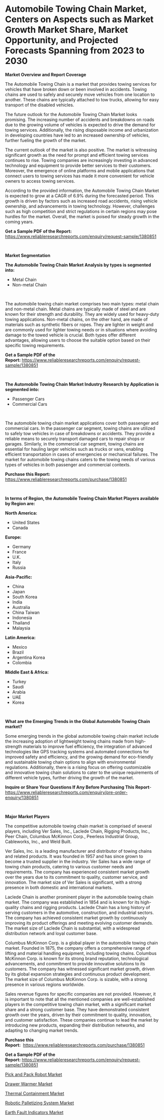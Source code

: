 <p><h1>Automobile Towing Chain Market, Centers on Aspects such as Market Growth Market Share, Market Opportunity, and Projected Forecasts Spanning from 2023 to 2030</h1></p><p><strong>Market Overview and Report Coverage</strong></p>
<p><p>The Automobile Towing Chain is a market that provides towing services for vehicles that have broken down or been involved in accidents. Towing chains are used to safely and securely move vehicles from one location to another. These chains are typically attached to tow trucks, allowing for easy transport of the disabled vehicles.</p><p>The future outlook for the Automobile Towing Chain Market looks promising. The increasing number of accidents and breakdowns on roads due to the growing volume of vehicles is expected to drive the demand for towing services. Additionally, the rising disposable income and urbanization in developing countries have led to an increased ownership of vehicles, further fueling the growth of the market.</p><p>The current outlook of the market is also positive. The market is witnessing significant growth as the need for prompt and efficient towing services continues to rise. Towing companies are increasingly investing in advanced technology and equipment to provide better services to their customers. Moreover, the emergence of online platforms and mobile applications that connect users to towing services has made it more convenient for vehicle owners to access towing services.</p><p>According to the provided information, the Automobile Towing Chain Market is expected to grow at a CAGR of 6.9% during the forecasted period. This growth is driven by factors such as increased road accidents, rising vehicle ownership, and advancements in towing technology. However, challenges such as high competition and strict regulations in certain regions may pose hurdles for the market. Overall, the market is poised for steady growth in the coming years.</p></p>
<p><strong>Get a Sample PDF of the Report:</strong> <a href="https://www.reliableresearchreports.com/enquiry/request-sample/1380851">https://www.reliableresearchreports.com/enquiry/request-sample/1380851</a></p>
<p>&nbsp;</p>
<p><strong>Market Segmentation</strong></p>
<p><strong>The Automobile Towing Chain Market Analysis by types is segmented into:</strong></p>
<p><ul><li>Metal Chain</li><li>Non-metal Chain</li></ul></p>
<p>&nbsp;</p>
<p><p>The automobile towing chain market comprises two main types: metal chain and non-metal chain. Metal chains are typically made of steel and are known for their strength and durability. They are widely used for heavy-duty towing applications. Non-metal chains, on the other hand, are made of materials such as synthetic fibers or ropes. They are lighter in weight and are commonly used for lighter towing needs or in situations where avoiding damage to the towed vehicle is crucial. Both types offer different advantages, allowing users to choose the suitable option based on their specific towing requirements.</p></p>
<p><strong>Get a Sample PDF of the Report:</strong>&nbsp;<a href="https://www.reliableresearchreports.com/enquiry/request-sample/1380851">https://www.reliableresearchreports.com/enquiry/request-sample/1380851</a></p>
<p>&nbsp;</p>
<p><strong>The Automobile Towing Chain Market Industry Research by Application is segmented into:</strong></p>
<p><ul><li>Passenger Cars</li><li>Commercial Cars</li></ul></p>
<p>&nbsp;</p>
<p><p>The automobile towing chain market applications cover both passenger and commercial cars. In the passenger car segment, towing chains are utilized to safely tow vehicles in case of breakdowns or accidents. They provide a reliable means to securely transport damaged cars to repair shops or garages. Similarly, in the commercial car segment, towing chains are essential for hauling larger vehicles such as trucks or vans, enabling efficient transportation in cases of emergencies or mechanical failures. The market for automobile towing chains caters to the towing needs of various types of vehicles in both passenger and commercial contexts.</p></p>
<p><strong>Purchase this Report:</strong>&nbsp; <a href="https://www.reliableresearchreports.com/purchase/1380851">https://www.reliableresearchreports.com/purchase/1380851</a></p>
<p>&nbsp;</p>
<p><strong>In terms of Region, the Automobile Towing Chain Market Players available by Region are:</strong></p>
<p>
    <p> <strong> North America: </strong>
        <ul>
            <li>United States</li>
            <li>Canada</li>
        </ul>
        </p> 
    <p> <strong> Europe: </strong>
        <ul>
            <li>Germany</li>
            <li>France</li>
            <li>U.K.</li>
            <li>Italy</li>
            <li>Russia</li>
        </ul>
        </p> 
    <p> <strong> Asia-Pacific: </strong>
        <ul>
            <li>China</li>
            <li>Japan</li>
            <li>South Korea</li>
            <li>India</li>
            <li>Australia</li>
            <li>China Taiwan</li>
            <li>Indonesia</li>
            <li>Thailand</li>
            <li>Malaysia</li>
        </ul>
        </p> 
    <p> <strong> Latin America: </strong>
        <ul>
            <li>Mexico</li>
            <li>Brazil</li>
            <li>Argentina Korea</li>
            <li>Colombia</li>
        </ul>
        </p> 
    <p> <strong> Middle East & Africa: </strong>
        <ul>
            <li>Turkey</li>
            <li>Saudi</li>
            <li>Arabia</li>
            <li>UAE</li>
            <li>Korea</li>
        </ul>
    </p>
    </p>
<p>&nbsp;</p>
<p><strong>What are the Emerging Trends in the Global Automobile Towing Chain market?</strong></p>
<p><p>Some emerging trends in the global automobile towing chain market include the increasing adoption of lightweight towing chains made from high-strength materials to improve fuel efficiency, the integration of advanced technologies like GPS tracking systems and automated connections for improved safety and efficiency, and the growing demand for eco-friendly and sustainable towing chain options to align with environmental regulations. Additionally, there is a rising focus on offering customizable and innovative towing chain solutions to cater to the unique requirements of different vehicle types, further driving the growth of the market.</p></p>
<p><strong>Inquire or Share Your Questions If Any Before Purchasing This Report</strong>- <a href="https://www.reliableresearchreports.com/enquiry/pre-order-enquiry/1380851">https://www.reliableresearchreports.com/enquiry/pre-order-enquiry/1380851</a></p>
<p>&nbsp;</p>
<p><strong>Major Market Players</strong></p>
<p><p>The competitive automobile towing chain market is comprised of several players, including Ver Sales, Inc., Laclede Chain, Rigging Products, Inc., Peer Chain, Columbus McKinnon Corp., Peerless Industrial Group, Cableworks, Inc., and Weld Built. </p><p>Ver Sales, Inc. is a leading manufacturer and distributor of towing chains and related products. It was founded in 1957 and has since grown to become a trusted supplier in the industry. Ver Sales has a wide range of towing chain products, catering to various customer needs and requirements. The company has experienced consistent market growth over the years due to its commitment to quality, customer service, and innovation. The market size of Ver Sales is significant, with a strong presence in both domestic and international markets.</p><p>Laclede Chain is another prominent player in the automobile towing chain market. The company was established in 1854 and is known for its high-quality chains and rigging products. Laclede Chain has a long history of serving customers in the automotive, construction, and industrial sectors. The company has achieved consistent market growth by continuously improving its product offerings and meeting evolving customer demands. The market size of Laclede Chain is substantial, with a widespread distribution network and loyal customer base.</p><p>Columbus McKinnon Corp. is a global player in the automobile towing chain market. Founded in 1875, the company offers a comprehensive range of lifting and material handling equipment, including towing chains. Columbus McKinnon Corp. is known for its strong brand reputation, technological advancements, and commitment to provide innovative solutions to its customers. The company has witnessed significant market growth, driven by its global expansion strategies and continuous product development. The market size of Columbus McKinnon Corp. is sizable, with a strong presence in various regions worldwide.</p><p>Sales revenue figures for specific companies are not provided. However, it is important to note that all the mentioned companies are well-established players in the competitive towing chain market, with a significant market share and a strong customer base. They have demonstrated consistent growth over the years, driven by their commitment to quality, innovation, and customer satisfaction. These companies continue to lead the market by introducing new products, expanding their distribution networks, and adapting to changing market trends.</p></p>
<p><strong>Purchase this Report:</strong>&nbsp;&nbsp;<a href="https://www.reliableresearchreports.com/purchase/1380851">https://www.reliableresearchreports.com/purchase/1380851</a></p>
<p></p>
<p><strong>Get a Sample PDF of the Report:</strong>&nbsp;<a href="https://www.reliableresearchreports.com/enquiry/request-sample/1380851">https://www.reliableresearchreports.com/enquiry/request-sample/1380851</a></p>
<p><p><a href="https://www.linkedin.com/pulse/decoding-pick-pack-robot-market-deep-dive-latest-trends-wlcpf/">Pick and Pack Robot Market</a></p><p><a href="https://medium.com/@shaniekunze/drawer-warmer-nbsp-market-focuses-on-market-share-size-and-projected-forecast-till-2030-3837e98e4057">Drawer Warmer Market</a></p><p><a href="https://www.linkedin.com/pulse/thermal-containment-market-insights-players-forecast-till-6qiyf/">Thermal Containment Market</a></p><p><a href="https://www.linkedin.com/pulse/robotic-palletizing-system-market-size-growth-forecast-from-dunuf/">Robotic Palletizing System Market</a></p><p><a href="https://medium.com/@walkersipes1943/earth-fault-indicators-market-analysis-and-sze-forecasted-for-period-from-2023-to-2030-fb7e66f055fe">Earth Fault Indicators Market</a></p></p>